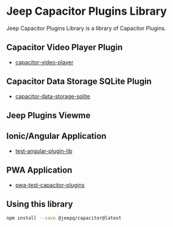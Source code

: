 # Jeep Capacitor Plugins Library

Jeep Capacitor Plugins Library is a library of Capacitor Plugins.


## Capacitor Video Player Plugin
 - [capacitor-video-player](https://github.com/jepiqueau/jeep/blob/master/capacitor/plugins-library/docs/VideoPlayer.md)

## Capacitor Data Storage SQLite Plugin
 - [capacitor-data-storage-sqlite](https://github.com/jepiqueau/jeep/blob/master/capacitor/plugins-library/docs/DataStorage.md)



## Jeep Plugins Viewme

## Ionic/Angular Application
 - [test-angular-plugin-lib](https://github.com/jepiqueau/jeep/blob/master/IonicAngularApps/test-angular-plugin-lib)


## PWA Application
 - [pwa-test-capacitor-plugins](https://github.com/jepiqueau/jeep/blob/master/capacitor/testApps/pwa-test-capacitor-plugins)


## Using this library

  ```bash
  npm install --save @jeepq/capacitor@latest
  ```


